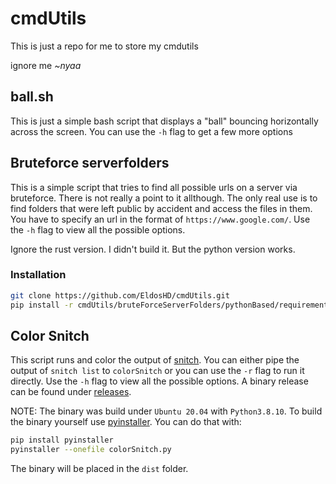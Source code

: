 # cmdUtils

This is just a repo for me to store my cmdutils

ignore me *~nyaa*

## ball.sh

This is just a simple bash script that displays a "ball" bouncing horizontally across the screen. You can use the `-h` flag to get a few more options

## Bruteforce serverfolders

This is a simple script that tries to find all possible urls on a server via bruteforce. There is not really a point to it allthough. The only real use is to find folders that were left public by accident and access the files in them. You have to specify an url in the format of `https://www.google.com/`. Use the `-h` flag to view all the possible options.

Ignore the rust version. I didn't build it.
But the python version works.

### Installation

```bash
git clone https://github.com/EldosHD/cmdUtils.git
pip install -r cmdUtils/bruteForceServerFolders/pythonBased/requirements.txt
```

## Color Snitch

This script runs and color the output of [snitch](https://github.com/tsoding/snitch). You can either pipe the output of `snitch list` to `colorSnitch` or you can use the `-r` flag to run it directly. Use the `-h` flag to view all the possible options. A binary release can be found under [releases](https://github.com/EldosHD/cmdUtils/releases).

NOTE: The binary was build under `Ubuntu 20.04` with `Python3.8.10`. To build the binary yourself use [pyinstaller](https://pyinstaller.org/en/stable/operating-mode.html). You can do that with: 
```bash
pip install pyinstaller
pyinstaller --onefile colorSnitch.py
```
The binary will be placed in the `dist` folder.
